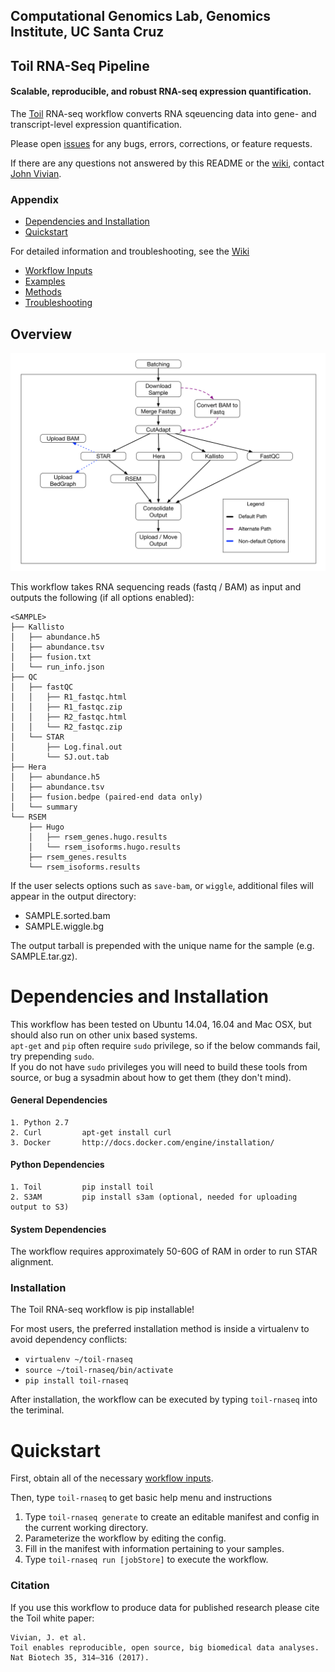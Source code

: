 ## Computational Genomics Lab, Genomics Institute, UC Santa Cruz
## Toil RNA-Seq Pipeline
#### Scalable, reproducible, and robust RNA-seq expression quantification. 

The [Toil](https://github.com/BD2KGenomics/toil) RNA-seq workflow converts RNA sqeuencing data into gene- and 
transcript-level expression quantification. 

Please open [issues](https://github.com/BD2KGenomics/toil-rnaseq/issues) for any bugs, errors, corrections, 
or feature requests. 

If there are any questions not answered by this README or the [wiki](https://github.com/BD2KGenomics/toil-rnaseq/wiki), 
contact [John Vivian](jtvivian@gmail.com). 

### Appendix

- [Dependencies and Installation](#dependencies-and-installation)
- [Quickstart](#quickstart)

For detailed information and troubleshooting, see the [Wiki](https://github.com/BD2KGenomics/toil-rnaseq/wiki)
- [Workflow Inputs](https://github.com/BD2KGenomics/toil-rnaseq/wiki/Workflow-Inputs)
- [Examples](https://github.com/BD2KGenomics/toil-rnaseq/wiki/Examples)
- [Methods](https://github.com/BD2KGenomics/toil-rnaseq/wiki/Methods)
- [Troubleshooting](https://github.com/BD2KGenomics/toil-rnaseq/wiki/Troubleshooting)


## Overview

![Toil-RNAseq DAG](/imgs/toil-rnaseq.png)

This workflow takes RNA sequencing reads (fastq / BAM) as input and outputs the following (if all options enabled):

```
<SAMPLE>
├── Kallisto
│   ├── abundance.h5
│   ├── abundance.tsv
│   ├── fusion.txt
│   └── run_info.json
├── QC
│   ├── fastQC
│   │   ├── R1_fastqc.html
│   │   ├── R1_fastqc.zip
│   │   ├── R2_fastqc.html
│   │   └── R2_fastqc.zip
│   └── STAR
│       ├── Log.final.out
│       └── SJ.out.tab
├── Hera
│   ├── abundance.h5
│   ├── abundance.tsv
│   ├── fusion.bedpe (paired-end data only)
│   └── summary
└── RSEM
    ├── Hugo
    │   ├── rsem_genes.hugo.results
    │   └── rsem_isoforms.hugo.results
    ├── rsem_genes.results
    └── rsem_isoforms.results
```
If the user selects options such as `save-bam`, or `wiggle`, additional files will appear in the output directory:

- SAMPLE.sorted.bam
- SAMPLE.wiggle.bg

The output tarball is prepended with the unique name for the sample (e.g. SAMPLE.tar.gz). 

# Dependencies and Installation

This workflow has been tested on Ubuntu 14.04, 16.04 and Mac OSX, but should also run on other unix based systems.  
`apt-get` and `pip` often require `sudo` privilege, so if the below commands fail, try prepending `sudo`.  
If you do not have `sudo`  privileges you will need to build these tools from source, 
or bug a sysadmin about how to get them (they don't mind). 

#### General Dependencies

    1. Python 2.7
    2. Curl         apt-get install curl
    3. Docker       http://docs.docker.com/engine/installation/

#### Python Dependencies

    1. Toil         pip install toil
    2. S3AM         pip install s3am (optional, needed for uploading output to S3)
    
    
#### System Dependencies

The workflow requires approximately 50-60G of RAM in order to run STAR alignment. 

###  Installation

The Toil RNA-seq workflow is pip installable!

For most users, the preferred installation method is inside a virtualenv to avoid dependency conflicts: 

- `virtualenv ~/toil-rnaseq` 
- `source ~/toil-rnaseq/bin/activate`
- `pip install toil-rnaseq`

After installation, the workflow can be executed by typing `toil-rnaseq` into the teriminal.

# Quickstart

First, obtain all of the necessary [workflow inputs](https://github.com/BD2KGenomics/toil-rnaseq/wiki/Workflow-Inputs).

Then, type `toil-rnaseq` to get basic help menu and instructions
 
1. Type `toil-rnaseq generate` to create an editable manifest and config in the current working directory.
2. Parameterize the workflow by editing the config.
3. Fill in the manifest with information pertaining to your samples.
4. Type `toil-rnaseq run [jobStore]` to execute the workflow.

### Citation

If you use this workflow to produce data for published research please cite the Toil white paper:

```
Vivian, J. et al. 
Toil enables reproducible, open source, big biomedical data analyses. 
Nat Biotech 35, 314–316 (2017).
```
